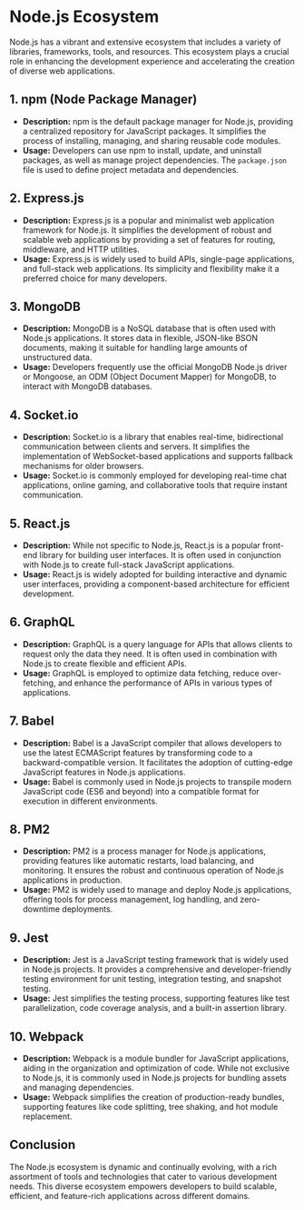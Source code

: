# Node.js Ecosystem

Node.js has a vibrant and extensive ecosystem that includes a variety of libraries, frameworks, tools, and resources. This ecosystem plays a crucial role in enhancing the development experience and accelerating the creation of diverse web applications.

## 1. npm (Node Package Manager)

- **Description:** npm is the default package manager for Node.js, providing a centralized repository for JavaScript packages. It simplifies the process of installing, managing, and sharing reusable code modules.
- **Usage:** Developers can use npm to install, update, and uninstall packages, as well as manage project dependencies. The `package.json` file is used to define project metadata and dependencies.

## 2. Express.js

- **Description:** Express.js is a popular and minimalist web application framework for Node.js. It simplifies the development of robust and scalable web applications by providing a set of features for routing, middleware, and HTTP utilities.
- **Usage:** Express.js is widely used to build APIs, single-page applications, and full-stack web applications. Its simplicity and flexibility make it a preferred choice for many developers.

## 3. MongoDB

- **Description:** MongoDB is a NoSQL database that is often used with Node.js applications. It stores data in flexible, JSON-like BSON documents, making it suitable for handling large amounts of unstructured data.
- **Usage:** Developers frequently use the official MongoDB Node.js driver or Mongoose, an ODM (Object Document Mapper) for MongoDB, to interact with MongoDB databases.

## 4. Socket.io

- **Description:** Socket.io is a library that enables real-time, bidirectional communication between clients and servers. It simplifies the implementation of WebSocket-based applications and supports fallback mechanisms for older browsers.
- **Usage:** Socket.io is commonly employed for developing real-time chat applications, online gaming, and collaborative tools that require instant communication.

## 5. React.js

- **Description:** While not specific to Node.js, React.js is a popular front-end library for building user interfaces. It is often used in conjunction with Node.js to create full-stack JavaScript applications.
- **Usage:** React.js is widely adopted for building interactive and dynamic user interfaces, providing a component-based architecture for efficient development.

## 6. GraphQL

- **Description:** GraphQL is a query language for APIs that allows clients to request only the data they need. It is often used in combination with Node.js to create flexible and efficient APIs.
- **Usage:** GraphQL is employed to optimize data fetching, reduce over-fetching, and enhance the performance of APIs in various types of applications.

## 7. Babel

- **Description:** Babel is a JavaScript compiler that allows developers to use the latest ECMAScript features by transforming code to a backward-compatible version. It facilitates the adoption of cutting-edge JavaScript features in Node.js applications.
- **Usage:** Babel is commonly used in Node.js projects to transpile modern JavaScript code (ES6 and beyond) into a compatible format for execution in different environments.

## 8. PM2

- **Description:** PM2 is a process manager for Node.js applications, providing features like automatic restarts, load balancing, and monitoring. It ensures the robust and continuous operation of Node.js applications in production.
- **Usage:** PM2 is widely used to manage and deploy Node.js applications, offering tools for process management, log handling, and zero-downtime deployments.

## 9. Jest

- **Description:** Jest is a JavaScript testing framework that is widely used in Node.js projects. It provides a comprehensive and developer-friendly testing environment for unit testing, integration testing, and snapshot testing.
- **Usage:** Jest simplifies the testing process, supporting features like test parallelization, code coverage analysis, and a built-in assertion library.

## 10. Webpack

- **Description:** Webpack is a module bundler for JavaScript applications, aiding in the organization and optimization of code. While not exclusive to Node.js, it is commonly used in Node.js projects for bundling assets and managing dependencies.
- **Usage:** Webpack simplifies the creation of production-ready bundles, supporting features like code splitting, tree shaking, and hot module replacement.

## Conclusion

The Node.js ecosystem is dynamic and continually evolving, with a rich assortment of tools and technologies that cater to various development needs. This diverse ecosystem empowers developers to build scalable, efficient, and feature-rich applications across different domains.
